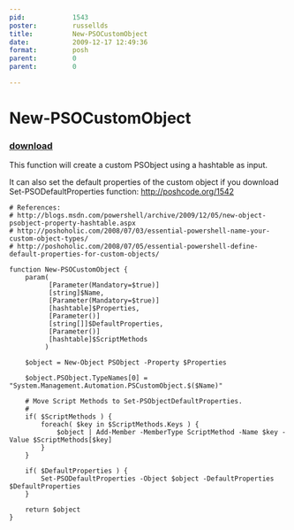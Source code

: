 ```yaml
---
pid:            1543
poster:         russellds
title:          New-PSOCustomObject
date:           2009-12-17 12:49:36
format:         posh
parent:         0
parent:         0

---
```


# New-PSOCustomObject

### [download](1543.ps1)

This function will create a custom PSObject using a hashtable as input.

It can also set the default properties of the custom object if you download Set-PSODefaultProperties function: http://poshcode.org/1542

```posh
# References:
# http://blogs.msdn.com/powershell/archive/2009/12/05/new-object-psobject-property-hashtable.aspx
# http://poshoholic.com/2008/07/03/essential-powershell-name-your-custom-object-types/
# http://poshoholic.com/2008/07/05/essential-powershell-define-default-properties-for-custom-objects/

function New-PSOCustomObject {
    param(
          [Parameter(Mandatory=$true)]
          [string]$Name,
          [Parameter(Mandatory=$true)]
          [hashtable]$Properties,
          [Parameter()]
          [string[]]$DefaultProperties,
          [Parameter()]
          [hashtable]$ScriptMethods
         )
    
    $object = New-Object PSObject -Property $Properties
    
    $object.PSObject.TypeNames[0] = "System.Management.Automation.PSCustomObject.$($Name)"
    
    # Move Script Methods to Set-PSObjectDefaultProperties.
    # 
    if( $ScriptMethods ) {
        foreach( $key in $ScriptMethods.Keys ) {
            $object | Add-Member -MemberType ScriptMethod -Name $key -Value $ScriptMethods[$key]
        }
    }
    
    if( $DefaultProperties ) {
        Set-PSODefaultProperties -Object $object -DefaultProperties $DefaultProperties
    }
    
    return $object
}
```
